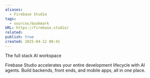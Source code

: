 ```yaml
---
aliases:
  - Firebase Studio
tags:
  - sources/bookmark
URL: https://firebase.studio/
related: 
publish: true
created: 2025-04-12 08:41
---
```


The full  stack AI workspace

Firebase Studio accelerates your entire development lifecycle with AI agents. Build backends, front ends, and mobile apps, all in one place.